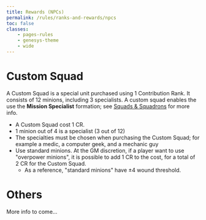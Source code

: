 ```yaml
---
title: Rewards (NPCs)
permalink: /rules/ranks-and-rewards/npcs
toc: false
classes:
    - pages-rules
    - genesys-theme
    - wide
---
```


# Custom Squad

A Custom Squad is a special unit purchased using 1 Contribution Rank.
It consists of 12 minions, including 3 specialists.
A custom squad enables the use the **Mission Specialist** formation; see [Squads & Squadrons](/rules/squads-and-squadrons/) for more info.

-   A Custom Squad cost 1 CR.
-   1 minion out of 4 is a specialist (3 out of 12)
-   The specialties must be chosen when purchasing the Custom Squad; for example a medic, a computer geek, and a mechanic guy
-   Use standard minions. At the GM discretion, if a player want to use "overpower minions", it is possible to add 1 CR to the cost, for a total of 2 CR for the Custom Squad.
    -   As a reference, "standard minions" have ±4 wound threshold.

# Others

More info to come...
